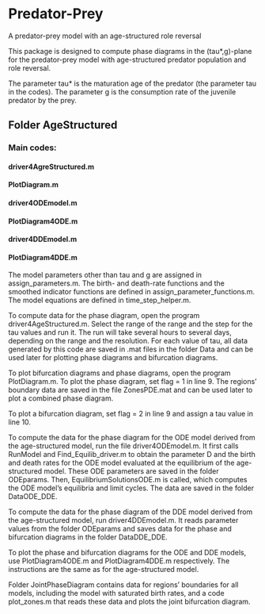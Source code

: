 # Predator-Prey
A predator-prey model with an age-structured role reversal

This package is designed to compute phase diagrams in the (tau*,g)-plane for the predator-prey model with age-structured predator population and role reversal.

The parameter tau* is the maturation age of the predator (the parameter tau in the codes).
The parameter g is the consumption rate of the juvenile predator by the prey.


## Folder AgeStructured
### Main codes:
#### driver4AgreStructured.m
#### PlotDiagram.m
#### driver4ODEmodel.m
#### PlotDiagram4ODE.m
#### driver4DDEmodel.m
#### PlotDiagram4DDE.m

The model parameters other than tau and g are assigned in assign_parameters.m.
The birth- and death-rate functions and the smoothed indicator functions are defined in assign_parameter_functions.m.
The model equations are defined in time_step_helper.m.

To compute data for the phase diagram, open the program driver4AgeStructured.m. Select the range of the range and the step for the tau values and run it. The run will take several hours to several days, depending on the range and the resolution. For each value of tau, all data generated by this code are saved in .mat files in the folder Data and can be used later for plotting phase diagrams and bifurcation diagrams.


To plot bifurcation diagrams and phase diagrams, open the program PlotDiagram.m. 
To plot the phase diagram, set flag = 1 in line 9. The regions’ boundary data are saved in the file ZonesPDE.mat and can be used later to plot a combined phase diagram.

To plot a bifurcation diagram, set flag = 2 in line 9 and assign a tau value in line 10.


To compute the data for the phase diagram for the ODE model derived from the age-structured model, run the file driver4ODEmodel.m. It first calls RunModel and Find_Equilib_driver.m to obtain the parameter D and the birth and death rates for the ODE model evaluated at the equilibrium of the age-structured model. These ODE parameters are saved in the folder ODEparams. Then, EquilibriumSolutionsODE.m is called, which computes the ODE model’s equilibria and limit cycles. The data are saved in the folder DataODE_DDE.

To compute the data for the phase diagram of the DDE model derived from the age-structured model, run driver4DDEmodel.m. It reads parameter values from the folder ODEparams and saves data for the phase and bifurcation diagrams in the folder DataDDE_DDE.

To plot the phase and bifurcation diagrams for the ODE and DDE models, use PlotDiagram4ODE.m and PlotDiagram4DDE.m respectively. The instructions are the same as for the age-structured model.

Folder JointPhaseDiagram
contains data for regions’ boundaries for all models, including the model with saturated birth rates, and a code plot_zones.m that reads these data and plots the joint bifurcation diagram.
